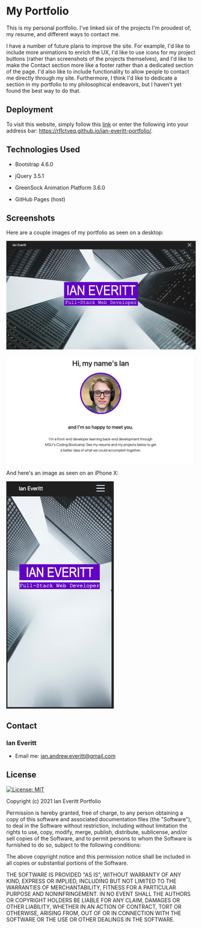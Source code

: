 # My Portfolio
This is my personal portfolio. I've linked six of the projects I'm proudest of, my resume, and different ways to contact me. 

I have a number of future plans to improve the site. For example, I'd like to include more animations to enrich the UX, I'd like to use icons for my project buttons (rather than screenshots of the projects themselves), and I'd like to make the Contact section more like a footer rather than a dedicated section of the page. I'd also like to include functionality to allow people to contact me directly through my site. Furthermore, I think I'd like to dedicate a section in my portfolio to my philosophical endeavors, but I haven't yet found the best way to do that. 

## Deployment 
To visit this website, simply follow this [link](https://rflctveq.github.io/ian-everitt-portfolio/) or enter the following into your address bar: https://rflctveq.github.io/ian-everitt-portfolio/. 

## Technologies Used 
* Bootstrap 4.6.0

* jQuery 3.5.1 

* GreenSock Animation Platform 3.6.0 

* GitHub Pages (host)

## Screenshots
Here are a couple images of my portfolio as seen on a desktop:

![desktop-splash](assets/images/desktop-ss-jumbo.png)

![desktop-homepage](assets/images/desktop-ss-about.png)

And here's an image as seen on an iPhone X: 

![mobile-splash](assets/images/mobile-ss-jumbo.png)

## Contact 
### Ian Everitt 
* Email me: ian.andrew.everitt@gmail.com 

## License 

[![License: MIT](https://img.shields.io/badge/License-MIT-yellow.svg)](https://opensource.org/licenses/MIT)

Copyright (c) 2021 Ian Everitt Portfolio

Permission is hereby granted, free of charge, to any person obtaining a copy
of this software and associated documentation files (the "Software"), to deal
in the Software without restriction, including without limitation the rights
to use, copy, modify, merge, publish, distribute, sublicense, and/or sell
copies of the Software, and to permit persons to whom the Software is
furnished to do so, subject to the following conditions:

The above copyright notice and this permission notice shall be included in all
copies or substantial portions of the Software.

THE SOFTWARE IS PROVIDED "AS IS", WITHOUT WARRANTY OF ANY KIND, EXPRESS OR
IMPLIED, INCLUDING BUT NOT LIMITED TO THE WARRANTIES OF MERCHANTABILITY,
FITNESS FOR A PARTICULAR PURPOSE AND NONINFRINGEMENT. IN NO EVENT SHALL THE
AUTHORS OR COPYRIGHT HOLDERS BE LIABLE FOR ANY CLAIM, DAMAGES OR OTHER
LIABILITY, WHETHER IN AN ACTION OF CONTRACT, TORT OR OTHERWISE, ARISING FROM,
OUT OF OR IN CONNECTION WITH THE SOFTWARE OR THE USE OR OTHER DEALINGS IN THE
SOFTWARE.